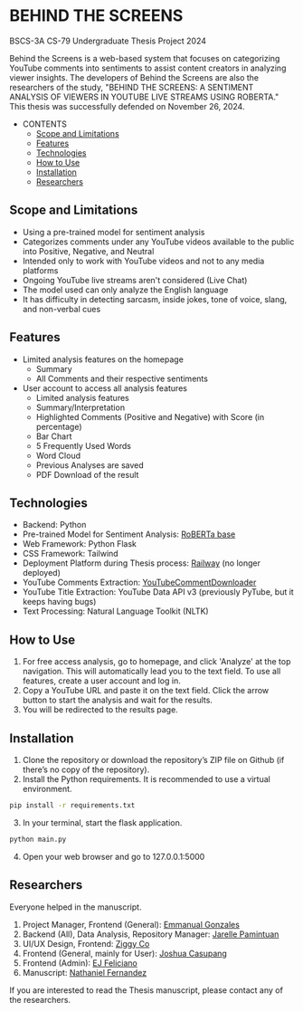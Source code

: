 # BEHIND THE SCREENS

BSCS-3A CS-79 Undergraduate Thesis Project 2024

Behind the Screens is a web-based system that focuses on categorizing YouTube comments into sentiments to assist content creators in analyzing viewer insights. The developers of Behind the Screens are also the researchers of the study, "BEHIND THE SCREENS: A SENTIMENT ANALYSIS OF VIEWERS IN YOUTUBE LIVE STREAMS USING ROBERTA."
This thesis was successfully defended on November 26, 2024.

- CONTENTS
  - [Scope and Limitations](#scope-and-limitations)
  - [Features](#features)
  - [Technologies](#technologies)
  - [How to Use](#how)
  - [Installation](#installation)
  - [Researchers](#researchers)

## Scope and Limitations

- Using a pre-trained model for sentiment analysis
- Categorizes comments under any YouTube videos available to the public into Positive, Negative, and Neutral
- Intended only to work with YouTube videos and not to any media platforms
- Ongoing YouTube live streams aren't considered (Live Chat)
- The model used can only analyze the English language
- It has difficulty in detecting sarcasm, inside jokes, tone of voice, slang, and non-verbal cues

## Features

- Limited analysis features on the homepage
  - Summary
  - All Comments and their respective sentiments
- User account to access all analysis features
  - Limited analysis features
  - Summary/Interpretation
  - Highlighted Comments (Positive and Negative) with Score (in percentage)
  - Bar Chart
  - 5 Frequently Used Words
  - Word Cloud
  - Previous Analyses are saved
  - PDF Download of the result

## Technologies

- Backend: Python
- Pre-trained Model for Sentiment Analysis: [RoBERTa base](https://huggingface.co/cardiffnlp/twitter-roberta-base-sentiment)
- Web Framework: Python Flask
- CSS Framework: Tailwind
- Deployment Platform during Thesis process: [Railway](https://docs.railway.com/overview/about-railway) (no longer deployed)
- YouTube Comments Extraction: [YouTubeCommentDownloader](https://pypi.org/project/youtube-comment-downloader/)
- YouTube Title Extraction: YouTube Data API v3 (previously PyTube, but it keeps having bugs)
- Text Processing: Natural Language Toolkit (NLTK)

## How to Use

1. For free access analysis, go to homepage, and click 'Analyze' at the top navigation. This will automatically lead you to the text field. To use all features, create a user account and log in.
2. Copy a YouTube URL and paste it on the text field. Click the arrow button to start the analysis and wait for the results.
3. You will be redirected to the results page.

## Installation

1. Clone the repository or download the repository’s ZIP file on Github (if there’s no copy of the repository).
2. Install the Python requirements. It is recommended to use a virtual environment.

```bash
pip install -r requirements.txt
```

3. In your terminal, start the flask application.

```bash
python main.py
```

4. Open your web browser and go to 127.0.0.1:5000

## Researchers

Everyone helped in the manuscript.

1. Project Manager, Frontend (General): [Emmanual Gonzales](https://github.com/Kamoteng-Kahoyy)
2. Backend (All), Data Analysis, Repository Manager: [Jarelle Pamintuan](https://github.com/Isarakyun)
3. UI/UX Design, Frontend: [Ziggy Co](https://github.com/nausicai)
4. Frontend (General, mainly for User): [Joshua Casupang](https://github.com/Zeddy0621)
5. Frontend (Admin): [EJ Feliciano](https://github.com/Haya-jay)
6. Manuscript: [Nathaniel Fernandez](https://github.com/Nae8)

If you are interested to read the Thesis manuscript, please contact any of the researchers.
